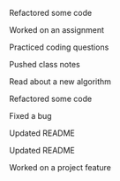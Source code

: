 Refactored some code

Worked on an assignment

Practiced coding questions

Pushed class notes

Read about a new algorithm

Refactored some code

Fixed a bug

Updated README

Updated README

Worked on a project feature

